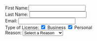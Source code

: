 <!DOCTYPE html>
<html>
<head>
<title> Contact Us </title>
</head>
<body>
<form action="fakePage.html" method="POST"> 
First Name:<input type="text" name="myTextInput" />
<br/> Last Name: <input type="text" name="myTextInput" />  
<br/> Email: <input type="text" name="myTextInput" /> 
<br/> Type of License:
<input type="checkbox" name="myChoices" value="Business" checked /> Business
<input type="checkbox" name="myChoices" value="Personal" checked /> Personal
<br/> Reason:
<select name="Options">
<option value="Select a Reason"> Select a Reason </option>
<option value="Software Support"> Software Support </option>
<option value="Hardware Support"> Hardware Support </option>
</select>

